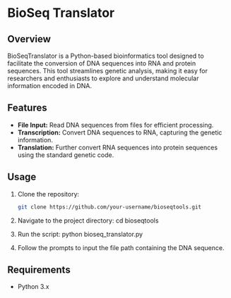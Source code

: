 # BioSeq Translator

## Overview

BioSeqTranslator is a Python-based bioinformatics tool designed to facilitate the conversion of DNA sequences into RNA and protein sequences. This tool streamlines genetic analysis, making it easy for researchers and enthusiasts to explore and understand molecular information encoded in DNA.

## Features

- **File Input:** Read DNA sequences from files for efficient processing.
- **Transcription:** Convert DNA sequences to RNA, capturing the genetic information.
- **Translation:** Further convert RNA sequences into protein sequences using the standard genetic code.

## Usage

1. Clone the repository:

   ```bash
   git clone https://github.com/your-username/bioseqtools.git
   
2. Navigate to the project directory:
   cd bioseqtools

3. Run the script:
   python bioseq_translator.py

4. Follow the prompts to input the file path containing the DNA sequence.


## Requirements
- Python 3.x

